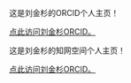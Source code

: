 这是刘金杉的ORCID个人主页！

[点此访问刘金杉ORCID。](https://orcid.org/0000-0002-6981-4470)

这是刘金杉的知网空间个人主页！

[点此访问刘金杉ORCID。](https://au.cnki.net/author/personalInfo/000042903613)
